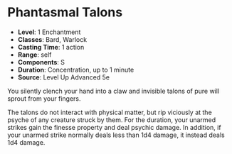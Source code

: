 # Phantasmal Talons

- **Level**: 1 Enchantment
- **Classes**: Bard, Warlock
- **Casting Time**: 1 action
- **Range**: self
- **Components**: S
- **Duration**: Concentration, up to 1 minute
- **Source**: Level Up Advanced 5e

You silently clench your hand into a claw and invisible talons of pure will sprout from your fingers.

The talons do not interact with physical matter, but rip viciously at the psyche of any creature struck by them. For the duration, your unarmed strikes gain the finesse property and deal psychic damage. In addition, if your unarmed strike normally deals less than 1d4 damage, it instead deals 1d4 damage.

